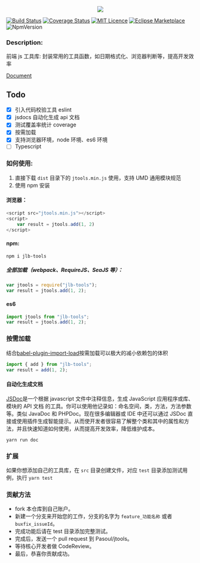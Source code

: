 <div align="center">
  <img src="https://images2.bestjlb.com/jlboss957712e1852c8020a567831f671123a515421668652141068.png">
</div>

[![Build Status](https://travis-ci.com/Pasoul/jtools.svg?branch=master)](https://travis-ci.com/Pasoul/jtools)
[![Coverage Status](https://coveralls.io/repos/github/Pasoul/jtools/badge.svg?branch=master)](https://coveralls.io/github/Pasoul/jtools?branch=master)
[![MIT Licence](https://badges.frapsoft.com/os/mit/mit.svg?v=103)](https://opensource.org/licenses/mit-license.php)
[![Eclipse Marketplace](https://img.shields.io/eclipse-marketplace/dt/notepad4e.svg)](https://www.npmjs.com/package/jib-tools)
![NpmVersion](https://img.shields.io/npm/v/npm.svg)

### Description:

前端 js 工具库: 封装常用的工具函数，如日期格式化、浏览器判断等，提高开发效率

[Document](https://pasoul.github.io/jtools/api-docs/)

## Todo

- [x] 引入代码校验工具 eslint
- [x] jsdocs 自动化生成 api 文档
- [x] 测试覆盖率统计 coverage
- [x] 按需加载
- [x] 支持浏览器环境，node 环境、es6 环境
- [ ] Typescript

### 如何使用:

1. 直接下载 `dist` 目录下的 `jtools.min.js` 使用，支持 UMD 通用模块规范
2. 使用 npm 安装

#### 浏览器：

```js
<script src="jtools.min.js"></script>
<script>
    var result = jtools.add(1, 2)
</script>
```

#### npm:

`npm i jlb-tools`

##### 全部加载（webpack、RequireJS、SeaJS 等）：

```js
var jtools = require("jlb-tools");
var result = jtools.add(1, 2);
```

#### es6

```js
import jtools from "jlb-tools";
var result = jtools.add(1, 2);
```

### 按需加载

结合[babel-plugin-import-load](https://github.com/Pasoul/babel-plugin-import-load)按需加载可以极大的减小依赖包的体积

```js
import { add } from "jlb-tools";
var result = add(1, 2);
```

#### 自动化生成文档

[JSDoc](http://www.css88.com/doc/jsdoc/about-configuring-jsdoc.html)是一个根据 javascript 文件中注释信息，生成 JavaScript 应用程序或库、模块的 API 文档 的工具。你可以使用他记录如：命名空间，类，方法，方法参数等。类似 JavaDoc 和 PHPDoc。现在很多编辑器或 IDE 中还可以通过 JSDoc 直接或使用插件生成智能提示。从而使开发者很容易了解整个类和其中的属性和方法，并且快速知道如何使用，从而提高开发效率，降低维护成本。

`yarn run doc`

### 扩展

如果你想添加自己的工具库，在 `src` 目录创建文件，对应 `test` 目录添加测试用例，执行 `yarn test`

### 贡献方法

- fork 本仓库到自己账户。
- 新建一个分支来开始您的工作，分支的名字为 `feature_功能名称` 或者 `buxfix_issueId`。
- 完成功能后请在 test 目录添加完整测试。
- 完成后，发送一个 pull request 到 Pasoul/jtools。
- 等待核心开发者做 CodeReview。
- 最后，恭喜你贡献成功。
